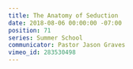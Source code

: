```yaml
---
title: The Anatomy of Seduction
date: 2018-08-06 00:00:00 -07:00
position: 71
series: Summer School
communicator: Pastor Jason Graves
vimeo_id: 283530498
---
```


